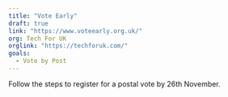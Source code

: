 ```yaml
---
title: "Vote Early"
draft: true
link: "https://www.voteearly.org.uk/"
org: Tech For UK
orglink: "https://techforuk.com/"
goals:
  - Vote by Post
---
```


Follow the steps to register for a postal vote by 26th November.

<!--more-->
